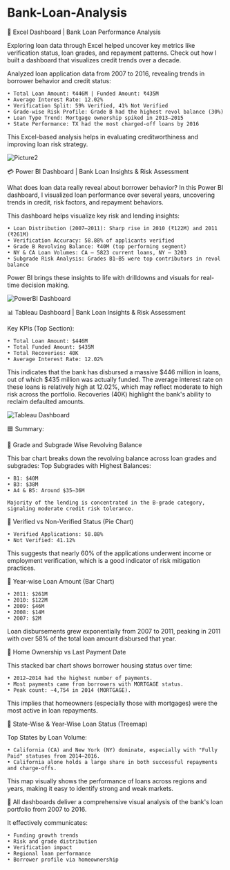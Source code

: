 # Bank-Loan-Analysis

📘 Excel Dashboard | Bank Loan Performance Analysis

Exploring loan data through Excel helped uncover key metrics like verification status, loan grades, and repayment patterns. Check out how I built a dashboard that visualizes credit trends over a decade.

Analyzed loan application data from 2007 to 2016, revealing trends in borrower behavior and credit status:

	• Total Loan Amount: ₹446M | Funded Amount: ₹435M
	• Average Interest Rate: 12.02%
	• Verification Split: 59% Verified, 41% Not Verified
	• Grade-wise Risk Profile: Grade B had the highest revol balance (30%)
	• Loan Type Trend: Mortgage ownership spiked in 2013–2015
	• State Performance: TX had the most charged-off loans by 2016

This Excel-based analysis helps in evaluating creditworthiness and improving loan risk strategy.


![Picture2](https://github.com/user-attachments/assets/ec55b165-164f-42b3-bba5-97a57bfbffc1)


💳 Power BI Dashboard | Bank Loan Insights & Risk Assessment

What does loan data really reveal about borrower behavior? In this Power BI dashboard, I visualized loan performance over several years, uncovering trends in credit, risk factors, and repayment behaviors.

This dashboard helps visualize key risk and lending insights:

	• Loan Distribution (2007–2011): Sharp rise in 2010 (₹122M) and 2011 (₹261M)
	• Verification Accuracy: 58.88% of applicants verified
	• Grade B Revolving Balance: ₹40M (top performing segment)
	• NY & CA Loan Volumes: CA – 5823 current loans, NY – 3203
	• Subgrade Risk Analysis: Grades B1–B5 were top contributors in revol balance

Power BI brings these insights to life with drilldowns and visuals for real-time decision making.


![PowerBI Dashboard](https://github.com/user-attachments/assets/b5d7d9ec-b816-4baf-979d-ebb4a8157773)

📊 Tableau Dashboard | Bank Loan Insights & Risk Assessment

Key KPIs (Top Section):

	• Total Loan Amount: $446M
	• Total Funded Amount: $435M
	• Total Recoveries: 40K
	• Average Interest Rate: 12.02%

This indicates that the bank has disbursed a massive $446 million in loans, out of which $435 million was actually funded. The average interest rate on these loans is relatively high at 12.02%, which may reflect moderate to high risk across the portfolio. Recoveries (40K) highlight the bank's ability to reclaim defaulted amounts.


![Tableau Dashboard](https://github.com/user-attachments/assets/397fc80d-c3e8-466b-8ea0-ea4fe4416c78)


🟦 Summary:

🔹 Grade and Subgrade Wise Revolving Balance

This bar chart breaks down the revolving balance across loan grades and subgrades:
Top Subgrades with Highest Balances:

	• B1: $40M
	• B3: $38M
	• A4 & B5: Around $35–36M
	
	Majority of the lending is concentrated in the B-grade category, signaling moderate credit risk tolerance.

🔹 Verified vs Non-Verified Status (Pie Chart)

	• Verified Applications: 58.88%
	• Not Verified: 41.12%
	
This suggests that nearly 60% of the applications underwent income or employment verification, which is a good indicator of risk mitigation practices.

🔹 Year-wise Loan Amount (Bar Chart)

	• 2011: $261M
	• 2010: $122M
	• 2009: $46M
	• 2008: $14M
	• 2007: $2M
	
Loan disbursements grew exponentially from 2007 to 2011, peaking in 2011 with over 58% of the total loan amount disbursed that year.

🔹 Home Ownership vs Last Payment Date

This stacked bar chart shows borrower housing status over time:

	• 2012–2014 had the highest number of payments.
	• Most payments came from borrowers with MORTGAGE status.
	• Peak count: ~4,754 in 2014 (MORTGAGE).

This implies that homeowners (especially those with mortgages) were the most active in loan repayments.

🔹 State-Wise & Year-Wise Loan Status (Treemap)

Top States by Loan Volume:

	• California (CA) and New York (NY) dominate, especially with "Fully Paid" statuses from 2014–2016.
	• California alone holds a large share in both successful repayments and charge-offs.

This map visually shows the performance of loans across regions and years, making it easy to identify strong and weak markets.

🔹 All dashboards deliver a comprehensive visual analysis of the bank's loan portfolio from 2007 to 2016. 

It effectively communicates:

	• Funding growth trends
	• Risk and grade distribution
	• Verification impact
	• Regional loan performance
	• Borrower profile via homeownership
